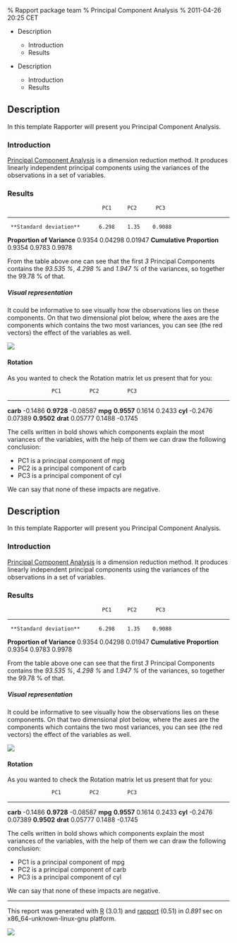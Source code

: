 % Rapport package team
% Principal Component Analysis
% 2011-04-26 20:25 CET

-   Description
    -   Introduction
    -   Results

-   Description
    -   Introduction
    -   Results


Description
-----------

In this template Rapporter will present you Principal Component
Analysis.

### Introduction

[Principal Component
Analysis](https://en.wikipedia.org/wiki/Principal_component_analysis) is
a dimension reduction method. It produces linearly independent principal
components using the variances of the observations in a set of
variables.

### Results

                                  PC1     PC2      PC3
  ----------------------------- ------- -------- --------
     **Standard deviation**      6.298    1.35    0.9088
   **Proportion of Variance**   0.9354  0.04298  0.01947
    **Cumulative Proportion**   0.9354   0.9783   0.9978

From the table above one can see that the first *3* Principal Components
contains the *93.535 %*, *4.298 %* and *1.947 %* of the variances, so
together the 99.78 % of that.

##### Visual representation

It could be informative to see visually how the observations lies on
these components. On that two dimensional plot below, where the axes are
the components which contains the two most variances, you can see (the
red vectors) the effect of the variables as well.

[![](plots/PCA.tpl-1.png)](plots/PCA.tpl-1-hires.png)

#### Rotation

As you wanted to check the Rotation matrix let us present that for you:

                  PC1         PC2         PC3
  ----------- ----------- ----------- -----------
   **carb**     -0.1486   **0.9728**   -0.08587
    **mpg**   **0.9557**    0.1614      0.2433
    **cyl**     -0.2476     0.07389   **0.9502**
   **drat**     0.05777     0.1488      -0.1745

The cells written in bold shows which components explain the most
variances of the variables, with the help of them we can draw the
following conclusion:

-   PC1 is a principal component of mpg
-   PC2 is a principal component of carb
-   PC3 is a principal component of cyl

<!-- end of list -->






We can say that none of these impacts are negative.

Description
-----------

In this template Rapporter will present you Principal Component
Analysis.

### Introduction

[Principal Component
Analysis](https://en.wikipedia.org/wiki/Principal_component_analysis) is
a dimension reduction method. It produces linearly independent principal
components using the variances of the observations in a set of
variables.

### Results

                                  PC1     PC2      PC3
  ----------------------------- ------- -------- --------
     **Standard deviation**      6.298    1.35    0.9088
   **Proportion of Variance**   0.9354  0.04298  0.01947
    **Cumulative Proportion**   0.9354   0.9783   0.9978

From the table above one can see that the first *3* Principal Components
contains the *93.535 %*, *4.298 %* and *1.947 %* of the variances, so
together the 99.78 % of that.

##### Visual representation

It could be informative to see visually how the observations lies on
these components. On that two dimensional plot below, where the axes are
the components which contains the two most variances, you can see (the
red vectors) the effect of the variables as well.

[![](plots/PCA.tpl-1.png)](plots/PCA.tpl-1-hires.png)

#### Rotation

As you wanted to check the Rotation matrix let us present that for you:

                  PC1         PC2         PC3
  ----------- ----------- ----------- -----------
   **carb**     -0.1486   **0.9728**   -0.08587
    **mpg**   **0.9557**    0.1614      0.2433
    **cyl**     -0.2476     0.07389   **0.9502**
   **drat**     0.05777     0.1488      -0.1745

The cells written in bold shows which components explain the most
variances of the variables, with the help of them we can draw the
following conclusion:

-   PC1 is a principal component of mpg
-   PC2 is a principal component of carb
-   PC3 is a principal component of cyl

<!-- end of list -->






We can say that none of these impacts are negative.

* * * * *

This report was generated with [R](http://www.r-project.org/) (3.0.1)
and [rapport](https://rapporter.github.io/rapport/) (0.51) in *0.891* sec on
x86\_64-unknown-linux-gnu platform.

![](images/logo.png)

